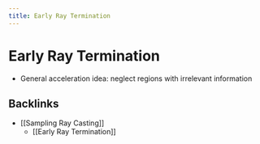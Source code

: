 ```yaml
---
title: Early Ray Termination
---
```


# Early Ray Termination
- General acceleration idea: neglect regions with irrelevant information


## Backlinks
* [[Sampling Ray Casting]]
	* [[Early Ray Termination]]

